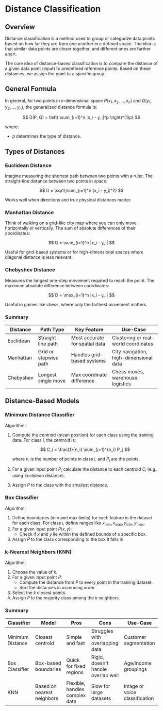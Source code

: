 # Distance Classification

## Overview

Distance classification is a method used to group or categorize data points based on how far they are from one another in a defined space. The idea is that similar data points are closer together, and different ones are farther apart. 

The core idea of distance-based classification is to compare the distance of a given data point (input) to predefined reference points. Based on these distances, we assign the point to a specific group.

## General Formula

In general, for two points in $n$-dimensional space $P(x_1, x_2, \dots, x_n)$ and $Q(y_1, y_2, \dots, y_n)$, the generalized distance formula is:

$$
D(P, Q) = \left( \sum_{i=1}^n |x_i - y_i|^p \right)^{1/p}
$$

where:

- $p$ determines the type of distance.

## Types of Distances

### Euclidean Distance

Imagine measuring the shortest path between two points with a ruler. The straight-line distance between two points in space:

$$
D = \sqrt{\sum_{i=1}^n (x_i - y_i)^2}
$$

Works well when directions and true physical distances matter.

### Manhattan Distance

Think of walking on a grid-like city map where you can only move horizontally or vertically. The sum of absolute differences of their coordinates:

$$
D = \sum_{i=1}^n |x_i - y_i|
$$

Useful for grid-based systems or for high-dimensional spaces where diagonal distance is less relevant.

### Chebyshev Distance

Measures the longest one-step movement required to reach the point. The maximum absolute difference between coordinates:

$$
D = \max_{i=1}^n |x_i - y_i|
$$

Useful in games like chess, where only the farthest movement matters.

### Summary

| Distance | Path Type | Key Feature | Use-Case |
| -------- | --------- | ----------- | -------- |
| Euclidean | Straight-line path | Most accurate for spatial data | Clustering or real-world coordinates |
| Manhattan | Grid or stepwise path | Handles grid-based systems | City navigation, high-dimensional data|
| Chebyshev | Longest single move | Max coordinate difference | Chess moves, warehouse logistics |

## Distance-Based Models

### Minimum Distance Classifier

Algorithm:

1. Compute the centroid (mean position) for each class using the training data. For class $i$, the centroid is:

    $$
    C_i = \frac{1}{n_i} \sum_{j=1}^{n_i} P_j
    $$
    
    where $n_i$ is the number of points in class $i$, and $P_j$ are the points.

2. For a given input point $P$, calculate the distance to each centroid $C_i$ (e.g., using Euclidean distance).
3. Assign $P$ to the class with the smallest distance.

### Box Classifier

Algorithm:

1. Define boundaries (min and max limits) for each feature in the dataset for each class. For class $i$, define ranges like $x_{\text{min}}, x_{\text{max}}, y_{\text{min}}, y_{\text{max}}$.
2. For a given input point $P(x, y)$:
    - Check if $x$ and $y$ lie within the defined bounds of a specific box.
3. Assign $P$ to the class corresponding to the box it falls in.

### k-Nearest Neighbors (KNN)

Algorithm:

1. Choose the value of $k$.
2. For a given input point $P$:
   - Compute the distance from $P$ to every point in the training dataset.
   - Sort the distances in ascending order.
3. Select the $k$ closest points.
4. Assign $P$ to the majority class among the $k$ neighbors.

### Summary

| Classifier | Model | Pros | Cons | Use-Case |
| ---------- | ----- | ---- | ---- | -------- |
| Minimum Distance | Closest centroid | Simple and fast | Struggles with overlapping data | Customer segmentation |
| Box Classifier | Box-based boundaries | Quick for fixed regions | Rigid, doesn't handle overlap well | Age/income groupings |
| KNN | Based on nearest neighbors | Flexible, handles complex data | Slow for large datasets | Image or voice classification |
